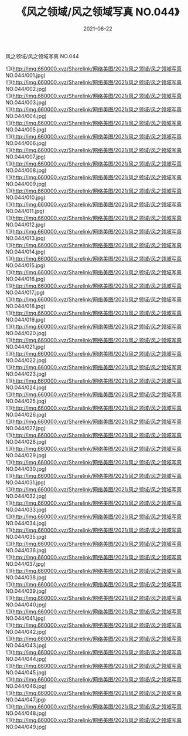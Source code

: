 ﻿---
layout: post
title:  《风之领域/风之领域写真 NO.044》
date:   2021-06-22
img: http://img.660000.xyz/Sharelink/网络美图/2021/风之领域/风之领域写真 NO.044/000.jpg
categories: [美女, 清纯, 唯美]
---

风之领域/风之领域写真 NO.044

 ![](http://img.660000.xyz/Sharelink/网络美图/2021/风之领域/风之领域写真 NO.044/001.jpg) <br>![](http://img.660000.xyz/Sharelink/网络美图/2021/风之领域/风之领域写真 NO.044/002.jpg) <br>![](http://img.660000.xyz/Sharelink/网络美图/2021/风之领域/风之领域写真 NO.044/003.jpg) <br>![](http://img.660000.xyz/Sharelink/网络美图/2021/风之领域/风之领域写真 NO.044/004.jpg) <br>![](http://img.660000.xyz/Sharelink/网络美图/2021/风之领域/风之领域写真 NO.044/005.jpg) <br>![](http://img.660000.xyz/Sharelink/网络美图/2021/风之领域/风之领域写真 NO.044/006.jpg) <br>![](http://img.660000.xyz/Sharelink/网络美图/2021/风之领域/风之领域写真 NO.044/007.jpg) <br>![](http://img.660000.xyz/Sharelink/网络美图/2021/风之领域/风之领域写真 NO.044/008.jpg) <br>![](http://img.660000.xyz/Sharelink/网络美图/2021/风之领域/风之领域写真 NO.044/009.jpg) <br>![](http://img.660000.xyz/Sharelink/网络美图/2021/风之领域/风之领域写真 NO.044/010.jpg) <br>![](http://img.660000.xyz/Sharelink/网络美图/2021/风之领域/风之领域写真 NO.044/011.jpg) <br>![](http://img.660000.xyz/Sharelink/网络美图/2021/风之领域/风之领域写真 NO.044/012.jpg) <br>![](http://img.660000.xyz/Sharelink/网络美图/2021/风之领域/风之领域写真 NO.044/013.jpg) <br>![](http://img.660000.xyz/Sharelink/网络美图/2021/风之领域/风之领域写真 NO.044/014.jpg) <br>![](http://img.660000.xyz/Sharelink/网络美图/2021/风之领域/风之领域写真 NO.044/015.jpg) <br>![](http://img.660000.xyz/Sharelink/网络美图/2021/风之领域/风之领域写真 NO.044/016.jpg) <br>![](http://img.660000.xyz/Sharelink/网络美图/2021/风之领域/风之领域写真 NO.044/017.jpg) <br>![](http://img.660000.xyz/Sharelink/网络美图/2021/风之领域/风之领域写真 NO.044/018.jpg) <br>![](http://img.660000.xyz/Sharelink/网络美图/2021/风之领域/风之领域写真 NO.044/019.jpg) <br>![](http://img.660000.xyz/Sharelink/网络美图/2021/风之领域/风之领域写真 NO.044/020.jpg) <br>![](http://img.660000.xyz/Sharelink/网络美图/2021/风之领域/风之领域写真 NO.044/021.jpg) <br>![](http://img.660000.xyz/Sharelink/网络美图/2021/风之领域/风之领域写真 NO.044/022.jpg) <br>![](http://img.660000.xyz/Sharelink/网络美图/2021/风之领域/风之领域写真 NO.044/023.jpg) <br>![](http://img.660000.xyz/Sharelink/网络美图/2021/风之领域/风之领域写真 NO.044/024.jpg) <br>![](http://img.660000.xyz/Sharelink/网络美图/2021/风之领域/风之领域写真 NO.044/025.jpg) <br>![](http://img.660000.xyz/Sharelink/网络美图/2021/风之领域/风之领域写真 NO.044/026.jpg) <br>![](http://img.660000.xyz/Sharelink/网络美图/2021/风之领域/风之领域写真 NO.044/027.jpg) <br>![](http://img.660000.xyz/Sharelink/网络美图/2021/风之领域/风之领域写真 NO.044/028.jpg) <br>![](http://img.660000.xyz/Sharelink/网络美图/2021/风之领域/风之领域写真 NO.044/029.jpg) <br>![](http://img.660000.xyz/Sharelink/网络美图/2021/风之领域/风之领域写真 NO.044/030.jpg) <br>![](http://img.660000.xyz/Sharelink/网络美图/2021/风之领域/风之领域写真 NO.044/031.jpg) <br>![](http://img.660000.xyz/Sharelink/网络美图/2021/风之领域/风之领域写真 NO.044/032.jpg) <br>![](http://img.660000.xyz/Sharelink/网络美图/2021/风之领域/风之领域写真 NO.044/033.jpg) <br>![](http://img.660000.xyz/Sharelink/网络美图/2021/风之领域/风之领域写真 NO.044/034.jpg) <br>![](http://img.660000.xyz/Sharelink/网络美图/2021/风之领域/风之领域写真 NO.044/035.jpg) <br>![](http://img.660000.xyz/Sharelink/网络美图/2021/风之领域/风之领域写真 NO.044/036.jpg) <br>![](http://img.660000.xyz/Sharelink/网络美图/2021/风之领域/风之领域写真 NO.044/037.jpg) <br>![](http://img.660000.xyz/Sharelink/网络美图/2021/风之领域/风之领域写真 NO.044/038.jpg) <br>![](http://img.660000.xyz/Sharelink/网络美图/2021/风之领域/风之领域写真 NO.044/039.jpg) <br>![](http://img.660000.xyz/Sharelink/网络美图/2021/风之领域/风之领域写真 NO.044/040.jpg) <br>![](http://img.660000.xyz/Sharelink/网络美图/2021/风之领域/风之领域写真 NO.044/041.jpg) <br>![](http://img.660000.xyz/Sharelink/网络美图/2021/风之领域/风之领域写真 NO.044/042.jpg) <br>![](http://img.660000.xyz/Sharelink/网络美图/2021/风之领域/风之领域写真 NO.044/043.jpg) <br>![](http://img.660000.xyz/Sharelink/网络美图/2021/风之领域/风之领域写真 NO.044/044.jpg) <br>![](http://img.660000.xyz/Sharelink/网络美图/2021/风之领域/风之领域写真 NO.044/045.jpg) <br>![](http://img.660000.xyz/Sharelink/网络美图/2021/风之领域/风之领域写真 NO.044/046.jpg) <br>![](http://img.660000.xyz/Sharelink/网络美图/2021/风之领域/风之领域写真 NO.044/047.jpg) <br>![](http://img.660000.xyz/Sharelink/网络美图/2021/风之领域/风之领域写真 NO.044/048.jpg) <br>![](http://img.660000.xyz/Sharelink/网络美图/2021/风之领域/风之领域写真 NO.044/049.jpg) <br>